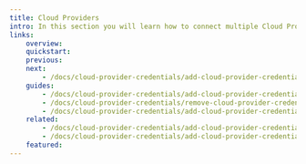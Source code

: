 ```yaml
---
title: Cloud Providers
intro: In this section you will learn how to connect multiple Cloud Providers accounts to Devopness by adding Cloud Providers Credentials to allow Devopness to safely provision and manage resources on your behalf, connecting to your Cloud Providers accounts and projects in a secure way.
links:
    overview:
    quickstart:
    previous:
    next:
        - /docs/cloud-provider-credentials/add-cloud-provider-credential
    guides:
        - /docs/cloud-provider-credentials/add-cloud-provider-credential
        - /docs/cloud-provider-credentials/remove-cloud-provider-credential
        - /docs/cloud-provider-credentials/add-cloud-provider-credential-gcp
    related:
        - /docs/cloud-provider-credentials/add-cloud-provider-credential-aws
        - /docs/cloud-provider-credentials/add-cloud-provider-credential-gcp
    featured:
---
```

